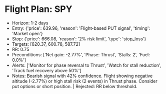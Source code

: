 # Flight Plan: SPY

- Horizon: 1-2 days
- Entry: {'price': 639.96, 'reason': 'Flight-based PUT signal', 'timing': 'Market open'}
- Stop: {'price': 666.08, 'reason': '2% risk limit', 'type': 'stop_loss'}
- Targets: [620.37, 600.78, 587.72]
- RR: 0.75
- Preconditions: ['Net gain: -2.77%', 'Phase: Thrust', 'Stalls: 2', 'Fuel: 0.0%']
- Alerts: ['Monitor for phase reversal to Thrust', 'Watch for stall reduction', 'Track fuel recovery above 50%']
- Notes: Bearish signal with 42% confidence. Flight showing negative altitude (-2.77%) or high stall risk (2 events) in Thrust phase. Consider put options or short position. | Rejected: RR below threshold.
